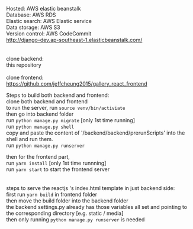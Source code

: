Hosted: AWS elastic beanstalk <br/>
Database: AWS RDS <br/>
Elastic search: AWS Elastic service <br/>
Data storage: AWS S3 <br/>
Version control: AWS CodeCommit <br/>
http://django-dev.ap-southeast-1.elasticbeanstalk.com/<br/>
<br/>
<br/>
clone backend:<br/>
this repository<br/><br/>
clone frontend:<br/>
https://github.com/jeffcheung2015/gallery_react_frontend<br/>

Steps to build both backend and frontend:<br/>
clone both backend and frontend <br/>
to run the server, run `source venv/bin/activiate`<br/>
then go into backend folder<br/>
run `python manage.py migrate` [only 1st time running]<br/>
run `python manage.py shell`<br/>
copy and paste the content of '/backend/backend/prerunScripts' into the shell and run them.<br/>
run `python manage.py runserver`<br/>

then for the frontend part,<br/>
run `yarn install` [only 1st time runnning]<br/>
run `yarn start` to start the frontend server<br/>
<br/>
<br/>
steps to serve the reactjs 's index.html template in just backend side:<br/>
first run `yarn build` in frontend folder<br/>
then move the build folder into the backend folder<br/>
the backend settings.py already has those variables all set and pointing to the corresponding directory [e.g. static / media]<br/>
then only running `python manage.py runserver` is needed<br/>

